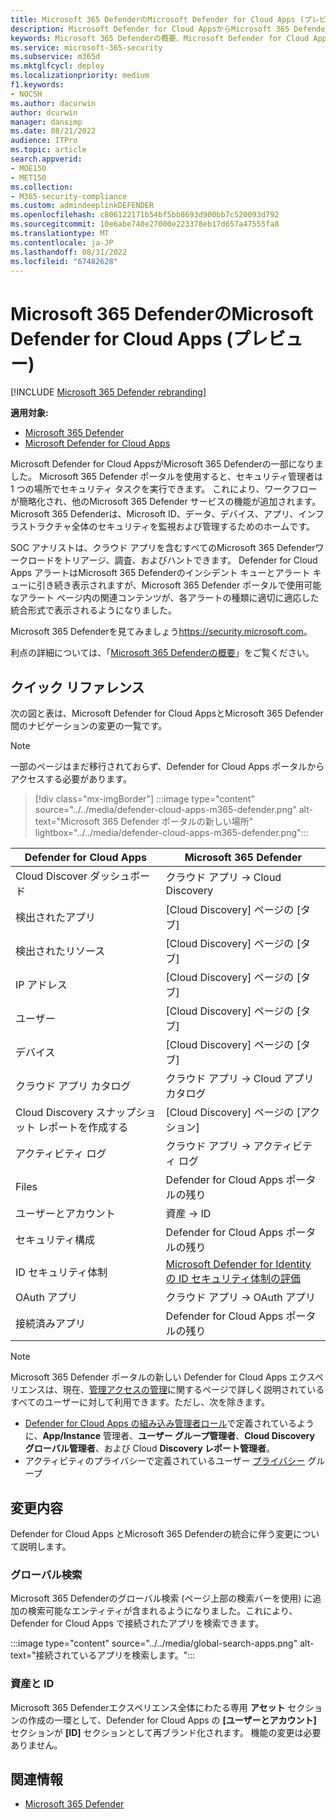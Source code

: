 ```yaml
---
title: Microsoft 365 DefenderのMicrosoft Defender for Cloud Apps (プレビュー)
description: Microsoft Defender for Cloud AppsからMicrosoft 365 Defenderへの変更について説明します
keywords: Microsoft 365 Defenderの概要、Microsoft Defender for Cloud Apps
ms.service: microsoft-365-security
ms.subservice: m365d
ms.mktglfcycl: deploy
ms.localizationpriority: medium
f1.keywords:
- NOCSH
ms.author: dacurwin
author: dcurwin
manager: dansimp
ms.date: 08/21/2022
audience: ITPro
ms.topic: article
search.appverid:
- MOE150
- MET150
ms.collection:
- M365-security-compliance
ms.custom: admindeeplinkDEFENDER
ms.openlocfilehash: c806122171b54bf5bb8693d900bb7c520093d792
ms.sourcegitcommit: 10e6abe740e27000e223378eb17d657a47555fa8
ms.translationtype: MT
ms.contentlocale: ja-JP
ms.lasthandoff: 08/31/2022
ms.locfileid: "67482628"
---
```

# <a name="microsoft-defender-for-cloud-apps-in-microsoft-365-defender-preview"></a>Microsoft 365 DefenderのMicrosoft Defender for Cloud Apps (プレビュー)

[!INCLUDE [Microsoft 365 Defender rebranding](../includes/microsoft-defender.md)]

**適用対象:**

- [Microsoft 365 Defender](microsoft-365-defender.md)
- [Microsoft Defender for Cloud Apps](/defender-cloud-apps/)

Microsoft Defender for Cloud AppsがMicrosoft 365 Defenderの一部になりました。 Microsoft 365 Defender ポータルを使用すると、セキュリティ管理者は 1 つの場所でセキュリティ タスクを実行できます。 これにより、ワークフローが簡略化され、他のMicrosoft 365 Defender サービスの機能が追加されます。 Microsoft 365 Defenderは、Microsoft ID、データ、デバイス、アプリ、インフラストラクチャ全体のセキュリティを監視および管理するためのホームです。

SOC アナリストは、クラウド アプリを含むすべてのMicrosoft 365 Defenderワークロードをトリアージ、調査、およびハントできます。
Defender for Cloud Apps アラートはMicrosoft 365 Defenderのインシデント キューとアラート キューに引き続き表示されますが、Microsoft 365 Defender ポータルで使用可能なアラート ページ内の関連コンテンツが、各アラートの種類に適切に適応した統合形式で表示されるようになりました。

Microsoft 365 Defenderを見てみましょう<https://security.microsoft.com>。

利点の詳細については、「[Microsoft 365 Defenderの概要](microsoft-365-defender.md)」をご覧ください。

## <a name="quick-reference"></a>クイック リファレンス

次の図と表は、Microsoft Defender for Cloud AppsとMicrosoft 365 Defender間のナビゲーションの変更の一覧です。

> [!NOTE]
> 一部のページはまだ移行されておらず、Defender for Cloud Apps ポータルからアクセスする必要があります。

> [!div class="mx-imgBorder"]
> :::image type="content" source="../../media/defender-cloud-apps-m365-defender.png" alt-text="Microsoft 365 Defender ポータルの新しい場所" lightbox="../../media/defender-cloud-apps-m365-defender.png":::

| Defender for Cloud Apps | Microsoft 365 Defender |
|---------|---------|
| Cloud Discover ダッシュボード | クラウド アプリ -> Cloud Discovery |
| 検出されたアプリ | [Cloud Discovery] ページの [タブ] |
| 検出されたリソース | [Cloud Discovery] ページの [タブ] |
| IP アドレス | [Cloud Discovery] ページの [タブ] |
| ユーザー | [Cloud Discovery] ページの [タブ] |
| デバイス | [Cloud Discovery] ページの [タブ] |
| クラウド アプリ カタログ |  クラウド アプリ -> Cloud アプリ カタログ |
| Cloud Discovery スナップショット レポートを作成する | [Cloud Discovery] ページの [アクション] |
| アクティビティ ログ | クラウド アプリ -> アクティビティ ログ |
| Files | Defender for Cloud Apps ポータルの残り |
| ユーザーとアカウント | 資産 -> ID |
| セキュリティ構成 | Defender for Cloud Apps ポータルの残り |
| ID セキュリティ体制 | [Microsoft Defender for Identityの ID セキュリティ体制の評価](/defender-for-identity/isp-overview) |
| OAuth アプリ | クラウド アプリ -> OAuth アプリ |
| 接続済みアプリ | Defender for Cloud Apps ポータルの残り |

> [!NOTE]
> Microsoft 365 Defender ポータルの新しい Defender for Cloud Apps エクスペリエンスは、現在、[管理アクセスの管理](/defender-cloud-apps/manage-admins)に関するページで詳しく説明されているすべてのユーザーに対して利用できます。ただし、次を除きます。
>
> - [Defender for Cloud Apps の組み込み管理者ロール](/defender-cloud-apps/manage-admins#built-in-admin-roles-in-defender-for-cloud-apps)で定義されているように、**App/Instance** 管理者、**ユーザー グループ管理者**、**Cloud Discovery グローバル管理者**、および Cloud **Discovery レポート管理者**。
> - アクティビティのプライバシーで定義されているユーザー [プライバシー](/defender-cloud-apps/activity-privacy) グループ

## <a name="whats-changed"></a>変更内容

Defender for Cloud Apps とMicrosoft 365 Defenderの統合に伴う変更について説明します。

### <a name="global-search"></a>グローバル検索

Microsoft 365 Defenderのグローバル検索 (ページ上部の検索バーを使用) に追加の検索可能なエンティティが含まれるようになりました。これにより、Defender for Cloud Apps で接続されたアプリを検索できます。

:::image type="content" source="../../media/global-search-apps.png" alt-text="接続されているアプリを検索します。":::

### <a name="assets-and-identities"></a>資産と ID

Microsoft 365 Defenderエクスペリエンス全体にわたる専用 **アセット** セクションの作成の一環として、Defender for Cloud Apps の **[ユーザーとアカウント]** セクションが **[ID]** セクションとして再ブランド化されます。 機能の変更は必要ありません。

## <a name="related-information"></a>関連情報

- [Microsoft 365 Defender](microsoft-365-defender.md)

